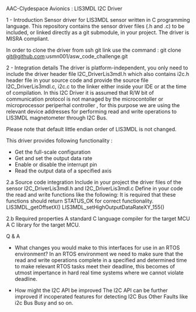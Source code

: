 AAC-Clydespace Avionics : LIS3MDL I2C Driver

1 - Introduction
Sensor driver for LIS3MDL sensor written in C programming language. This repository contains the sensor driver files (.h and .c) to be included, or linked directly as a git submodule, in your project. The driver is MISRA compliant. 

In order to clone the driver from ssh git link use the command : git clone git@github.com:usmn001/asw_code_challenge.git


2 - Integration details
The driver is platform-independent, you only need to include the driver header file I2C_DriverLis3mdl.h which also contains i2c.h header file in your source code and provide the source file I2C_DriverLis3mdl.c, i2c.c to the linker either inside your IDE or at the time of compilation. In this I2C Driver it is assumed that R/W bit of communication protocol is not managed by the microcontoller or microprocessor periperhal controller , for this purpose we are using the relevant device addresses for performing read and write operations to LIS3MDL magnetometer through I2C Bus. 

Please note that default little endian order of LIS3MDL is not changed.

This driver provides following functionality : 
- Get the full-scale configuration
- Get and set the output data rate
- Enable or disable the interrupt pin
- Read the output data of a specified axis

2.a Source code integration
Include in your project the driver files of the sensor I2C_DriverLis3mdl.h and I2C_DriverLis3mdl.c
Define in your code the read and write functions like the following:
It is required that these functions should return STATUS_OK for correct functionality.
LIS3MDL_getOffsetX()
LIS3MDL_setHighOutputDataRateXY_155()

2.b Required properties
A standard C language compiler for the target MCU
A C library for the target MCU.
 
Q & A
- What changes you would make to this interfaces for use in an RTOS
environment?
In an RTOS environment we need to make sure that the read and write operations complete in a specified and determined time to make 
relevant RTOS tasks meet their deadline, this becomes of utmost impertance in hard real time systems where we cannot violate deadline.

- How might the I2C API be improved
The I2C API can be further improved if incoperated features for detecting I2C Bus Other Faults like i2c Bus Busy and so on.
